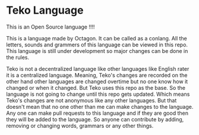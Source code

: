 # Teko Language
This is an Open Source language !!!!

This is a language made by Octagon. It can be called as a conlang. All the letters, sounds and grammers of this language can be viewed in this repo. This language is still under development so major changes can be done in the rules.

Teko is not a decentralized language like other languages like English rater it is a centralized language. Meaning, Teko's changes are recorded on the other hand other languages are changed overtime but no one know how it changed or when it changed.
But Teko uses this repo as the base. So the language is not going to change until this repo gets updated. Which means Teko's changes are not anonymous like any other languages. But that doesn't mean that no one other than me can make changes to the language.
Any one can make pull requests to this language and if they are good then they will be added to the language. So anyone can contribute by adding, removing or changing words, grammars or any other things.